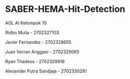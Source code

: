 # SABER-HEMA-Hit-Detection
AOL AI Kelompok 10 

Ridho Mulia - 2702327103


Javier Fernandez - 2702328655


Juan Verron Anggani - 2702329065


Ryan Thadeus - 2702329916


Alexander Putra Sandjaja - 2702330281


